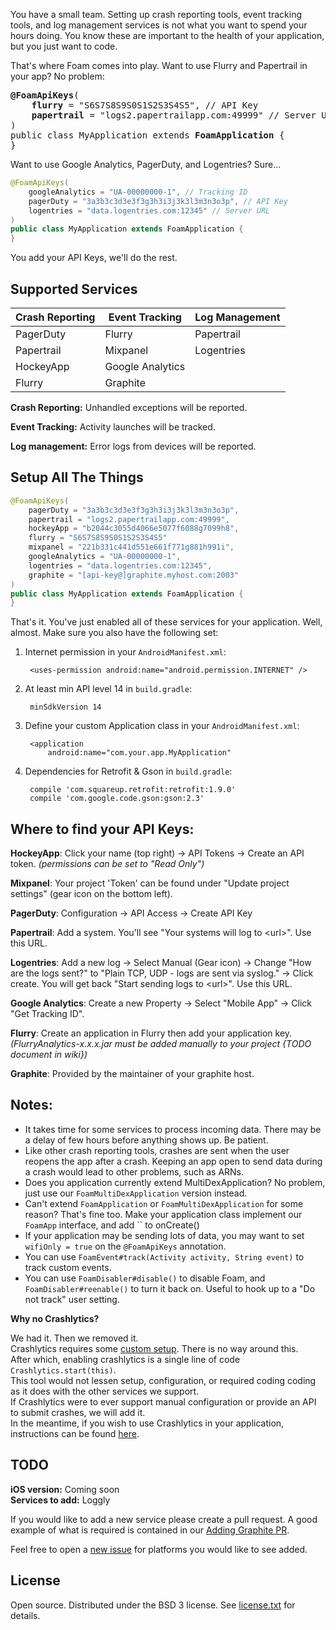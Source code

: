 You have a small team.  Setting up crash reporting tools, event tracking tools, and log management services
is not what you want to spend your hours doing.  You know these are important to the health of your application,
but you just want to code.

That's where Foam comes into play.  Want to use Flurry and Papertrail in your app?  No problem:
<pre>
<b>@FoamApiKeys</b>(
    <b>flurry</b> = "S6S7S8S9S0S1S2S3S4S5", // API Key
    <b>papertrail</b> = "logs2.papertrailapp.com:49999" // Server URL
)
public class MyApplication extends <b>FoamApplication</b> {
}
</pre>

Want to use Google Analytics, PagerDuty, and Logentries?  Sure...
```java
@FoamApiKeys(
    googleAnalytics = "UA-00000000-1", // Tracking ID
    pagerDuty = "3a3b3c3d3e3f3g3h3i3j3k3l3m3n3o3p", // API Key
    logentries = "data.logentries.com:12345" // Server URL
)
public class MyApplication extends FoamApplication {
}
```

You add your API Keys, we'll do the rest.

## Supported Services

| Crash Reporting    | Event Tracking   | Log Management |
|--------------------|------------------|----------------|
| PagerDuty          | Flurry           | Papertrail     |
| Papertrail         | Mixpanel         | Logentries     |
| HockeyApp          | Google Analytics |                |
| Flurry             | Graphite         |                |

**Crash Reporting:** Unhandled exceptions will be reported.

**Event Tracking:** Activity launches will be tracked.

**Log management:** Error logs from devices will be reported.

## Setup All The Things

```java
@FoamApiKeys(
    pagerDuty = "3a3b3c3d3e3f3g3h3i3j3k3l3m3n3o3p",
    papertrail = "logs2.papertrailapp.com:49999",
    hockeyApp = "b2044c3055d4066e5077f6088g7099h8",
    flurry = "S6S7S8S9S0S1S2S3S4S5"
    mixpanel = "221b331c441d551e661f771g881h991i",
    googleAnalytics = "UA-00000000-1",
    logentries = "data.logentries.com:12345",
    graphite = "[api-key@]graphite.myhost.com:2003"
)
public class MyApplication extends FoamApplication {
}
```

That's it.  You've just enabled all of these services for your application.  Well, almost.  Make sure you also have the following set:

1. Internet permission in your `AndroidManifest.xml`:

        <uses-permission android:name="android.permission.INTERNET" />

1. At least min API level 14 in `build.gradle`:

        minSdkVersion 14

1. Define your custom Application class in your `AndroidManifest.xml`:

        <application
            android:name="com.your.app.MyApplication"

1. Dependencies for Retrofit & Gson in `build.gradle`:

        compile 'com.squareup.retrofit:retrofit:1.9.0'
        compile 'com.google.code.gson:gson:2.3'

## Where to find your API Keys:

**HockeyApp**: Click your name (top right) -> API Tokens -> Create an API token. _(permissions can be set to "Read Only")_

**Mixpanel**: Your project 'Token' can be found under "Update project settings" (gear icon on the bottom left).

**PagerDuty**: Configuration -> API Access -> Create API Key

**Papertrail**: Add a system.  You'll see "Your systems will log to &lt;url&gt;".  Use this URL.

**Logentries**: Add a new log -> Select Manual (Gear icon) -> Change "How are the logs sent?" to "Plain TCP, UDP - logs are sent via syslog." -> Click create.  You will get back "Start sending logs to &lt;url&gt;".  Use this URL.

**Google Analytics**: Create a new Property -> Select "Mobile App" -> Click "Get Tracking ID".

**Flurry**: Create an application in Flurry then add your application key. _(FlurryAnalytics-x.x.x.jar must be added manually to your project {TODO document in wiki})_

**Graphite**: Provided by the maintainer of your graphite host.

## Notes:

- It takes time for some services to process incoming data.  There may be a delay of few hours before anything shows up.  Be patient.
- Like other crash reporting tools, crashes are sent when the user reopens the app after a crash.  Keeping an app open to send data during a crash would lead to other problems, such as ARNs.
- Does you application currently extend MultiDexApplication?  No problem, just use our `FoamMultiDexApplication` version instead.
- Can't extend `FoamApplication` or `FoamMultiDexApplication` for some reason?  That's fine too.  Make your application class implement our `FoamApp` interface, and add `` to onCreate()
- If your application may be sending lots of data, you may want to set `wifiOnly = true` on the `@FoamApiKeys` annotation.
- You can use `FoamEvent#track(Activity activity, String event)` to track custom events.
- You can use `FoamDisabler#disable()` to disable Foam, and `FoamDisabler#reenable()` to turn it back on.  Useful to hook up to a "Do not track" user setting.

**Why no Crashlytics?**

  We had it.  Then we removed it.  
  Crashlytics requires some [custom setup](https://crashlytics.com/downloads).  There is no way around this.  
  After which, enabling crashlytics is a single line of code `Crashlytics.start(this)`.  
  This tool would not lessen setup, configuration, or required coding coding as it does with the other services we support.  
  If Crashlytics were to ever support manual configuration or provide an API to submit crashes, we will add it.  
  In the meantime, if you wish to use Crashlytics in your application, instructions can be found [here](https://crashlytics.com/downloads).

## TODO

**iOS version:** Coming soon  
**Services to add:** Loggly

If you would like to add a new service please create a pull request.  A good example of what is required is contained in our [Adding Graphite PR]( https://github.com/percolate/foam/pull/3).

Feel free to open a [new issue](https://github.com/percolate/foam/issues) for platforms you would like to see added.

## License

Open source.  Distributed under the BSD 3 license.  See [license.txt](https://github.com/percolate/foam/blob/master/license.txt) for details.
